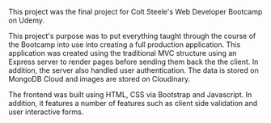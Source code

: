 This project was the final project for Colt Steele's Web Developer Bootcamp on Udemy.

This project's purpose was to put everything taught through the course of the Bootcamp into use into creating a full production application. This application was created using the traditional MVC structure using an Express server to render pages before sending them back the the client. In addition, the server also handled user authentication. The data is stored on MongoDB Cloud and images are stored on Cloudinary.

The frontend was built using HTML, CSS via Bootstrap and Javascript. In addition, it features a number of features such as client side validation and user interactive forms.